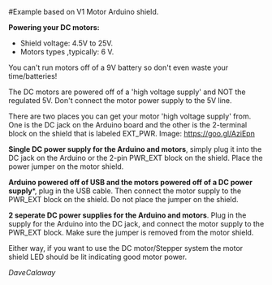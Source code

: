 #Example based on V1 Motor Arduino shield.

**Powering your DC motors:**

 - Shield voltage: 4.5V to 25V.
 - Motors types ,typically: 6 V.

You can't run motors off of a 9V battery so don't even waste your time/batteries!

The DC motors are powered off of a 'high voltage supply' and NOT the regulated 5V. Don't connect the motor power supply to the 5V line.


There are two places you can get your motor 'high voltage supply' from. One is the DC jack on the Arduino board and the other is the 2-terminal block on the shield that is labeled EXT_PWR.
Image: https://goo.gl/AziEpn

**Single DC power supply for the Arduino and motors**, simply plug it into the DC jack on the Arduino or the 2-pin PWR_EXT block on the shield. Place the power jumper on the motor shield.


**Arduino powered off of USB and the motors powered off of a DC power supply***, plug in the USB cable. Then connect the motor supply to the PWR_EXT block on the shield. Do not place the jumper on the shield. 


**2 seperate DC power supplies for the Arduino and motors**. Plug in the supply for the Arduino into the DC jack, and connect the motor supply to the PWR_EXT block. Make sure the jumper is removed from the motor shield.

Either way, if you want to use the DC motor/Stepper system the motor shield LED should be lit indicating good motor power.


*DaveCalaway*
